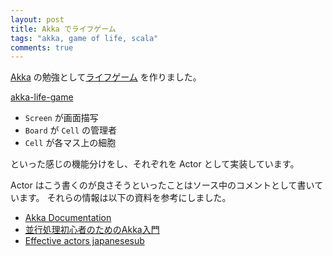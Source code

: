 ```yaml
---
layout: post
title: Akka でライフゲーム
tags: "akka, game of life, scala"
comments: true
---
```


[Akka][1] の勉強として[ライフゲーム][2] を作りました。

[akka-life-game][3]

- `Screen` が画面描写
- `Board` が `Cell` の管理者
- `Cell` が各マス上の細胞

といった感じの機能分けをし、それぞれを Actor として実装しています。

Actor はこう書くのが良さそうといったことはソース中のコメントとして書いています。
それらの情報は以下の資料を参考にしました。

- [Akka Documentation][4]
- [並行処理初心者のためのAkka入門][5]
- [Effective actors japanesesub][6]

[1]: http://akka.io/
[2]: https://ja.wikipedia.org/wiki/%E3%83%A9%E3%82%A4%E3%83%95%E3%82%B2%E3%83%BC%E3%83%A0
[3]: https://github.com/tiqwab/example/tree/master/akka-life-game
[4]: http://doc.akka.io/docs/akka/current/scala/index.html
[5]: https://www.slideshare.net/sifue/akka-39611889
[6]: https://www.slideshare.net/shinolajla/effective-actors-japanesesub
